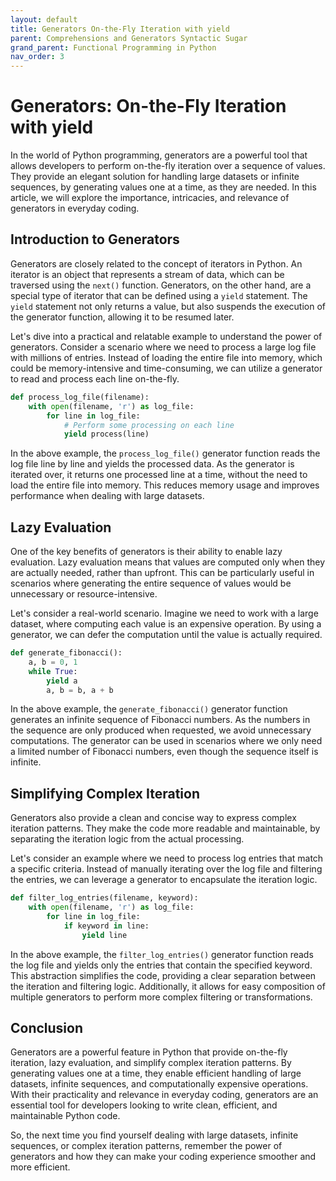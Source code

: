 ```yaml
---
layout: default
title: Generators On-the-Fly Iteration with yield
parent: Comprehensions and Generators Syntactic Sugar
grand_parent: Functional Programming in Python
nav_order: 3
---
```

# Generators: On-the-Fly Iteration with yield

In the world of Python programming, generators are a powerful tool that allows developers to perform on-the-fly iteration over a sequence of values. They provide an elegant solution for handling large datasets or infinite sequences, by generating values one at a time, as they are needed. In this article, we will explore the importance, intricacies, and relevance of generators in everyday coding.

## Introduction to Generators

Generators are closely related to the concept of iterators in Python. An iterator is an object that represents a stream of data, which can be traversed using the `next()` function. Generators, on the other hand, are a special type of iterator that can be defined using a `yield` statement. The `yield` statement not only returns a value, but also suspends the execution of the generator function, allowing it to be resumed later.

Let's dive into a practical and relatable example to understand the power of generators. Consider a scenario where we need to process a large log file with millions of entries. Instead of loading the entire file into memory, which could be memory-intensive and time-consuming, we can utilize a generator to read and process each line on-the-fly.

```python
def process_log_file(filename):
    with open(filename, 'r') as log_file:
        for line in log_file:
            # Perform some processing on each line
            yield process(line)
```

In the above example, the `process_log_file()` generator function reads the log file line by line and yields the processed data. As the generator is iterated over, it returns one processed line at a time, without the need to load the entire file into memory. This reduces memory usage and improves performance when dealing with large datasets.

## Lazy Evaluation

One of the key benefits of generators is their ability to enable lazy evaluation. Lazy evaluation means that values are computed only when they are actually needed, rather than upfront. This can be particularly useful in scenarios where generating the entire sequence of values would be unnecessary or resource-intensive.

Let's consider a real-world scenario. Imagine we need to work with a large dataset, where computing each value is an expensive operation. By using a generator, we can defer the computation until the value is actually required.

```python
def generate_fibonacci():
    a, b = 0, 1
    while True:
        yield a
        a, b = b, a + b
```

In the above example, the `generate_fibonacci()` generator function generates an infinite sequence of Fibonacci numbers. As the numbers in the sequence are only produced when requested, we avoid unnecessary computations. The generator can be used in scenarios where we only need a limited number of Fibonacci numbers, even though the sequence itself is infinite.

## Simplifying Complex Iteration

Generators also provide a clean and concise way to express complex iteration patterns. They make the code more readable and maintainable, by separating the iteration logic from the actual processing.

Let's consider an example where we need to process log entries that match a specific criteria. Instead of manually iterating over the log file and filtering the entries, we can leverage a generator to encapsulate the iteration logic.

```python
def filter_log_entries(filename, keyword):
    with open(filename, 'r') as log_file:
        for line in log_file:
            if keyword in line:
                yield line
```

In the above example, the `filter_log_entries()` generator function reads the log file and yields only the entries that contain the specified keyword. This abstraction simplifies the code, providing a clear separation between the iteration and filtering logic. Additionally, it allows for easy composition of multiple generators to perform more complex filtering or transformations.

## Conclusion

Generators are a powerful feature in Python that provide on-the-fly iteration, lazy evaluation, and simplify complex iteration patterns. By generating values one at a time, they enable efficient handling of large datasets, infinite sequences, and computationally expensive operations. With their practicality and relevance in everyday coding, generators are an essential tool for developers looking to write clean, efficient, and maintainable Python code.

So, the next time you find yourself dealing with large datasets, infinite sequences, or complex iteration patterns, remember the power of generators and how they can make your coding experience smoother and more efficient.